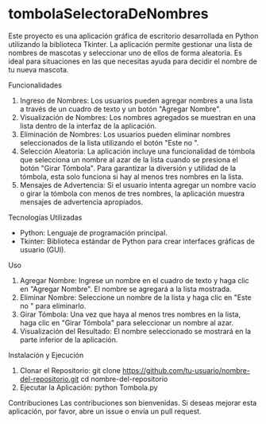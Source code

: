 # tombolaSelectoraDeNombres
Este proyecto es una aplicación gráfica de escritorio desarrollada en Python utilizando la biblioteca Tkinter. La aplicación permite gestionar una lista de nombres de mascotas y seleccionar uno de ellos de forma aleatoria. Es ideal para situaciones en las que necesitas ayuda para decidir el nombre de tu nueva mascota.

Funcionalidades
1. Ingreso de Nombres: Los usuarios pueden agregar nombres a una lista a través de un cuadro de texto y un botón "Agregar Nombre".
2. Visualización de Nombres: Los nombres agregados se muestran en una lista dentro de la interfaz de la aplicación.
3. Eliminación de Nombres: Los usuarios pueden eliminar nombres seleccionados de la lista utilizando el botón "Este no
".
4. Selección Aleatoria: La aplicación incluye una funcionalidad de tómbola que selecciona un nombre al azar de la lista cuando se presiona el botón "Girar Tómbola". Para garantizar la diversión y utilidad de la tómbola, esta solo funciona si hay al menos tres nombres en la lista.
5. Mensajes de Advertencia: Si el usuario intenta agregar un nombre vacío o girar la tómbola con menos de tres nombres, la aplicación muestra mensajes de advertencia apropiados.

Tecnologías Utilizadas
- Python: Lenguaje de programación principal.
- Tkinter: Biblioteca estándar de Python para crear interfaces gráficas de usuario (GUI).

Uso
1. Agregar Nombre: Ingrese un nombre en el cuadro de texto y haga clic en "Agregar Nombre". El nombre se agregará a la lista mostrada.
2. Eliminar Nombre: Seleccione un nombre de la lista y haga clic en "Este no
" para eliminarlo.
3. Girar Tómbola: Una vez que haya al menos tres nombres en la lista, haga clic en "Girar Tómbola" para seleccionar un nombre al azar.
4. Visualización del Resultado: El nombre seleccionado se mostrará en la parte inferior de la aplicación.

Instalación y Ejecución
1. Clonar el Repositorio:
   git clone https://github.com/tu-usuario/nombre-del-repositorio.git
   cd nombre-del-repositorio
2. Ejecutar la Aplicación:
   python Tombola.py

Contribuciones
Las contribuciones son bienvenidas. Si deseas mejorar esta aplicación, por favor, abre un issue o envía un pull request.
